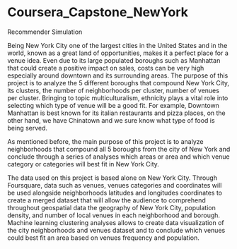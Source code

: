 # Coursera_Capstone_NewYork
Recommender Simulation

Being New York City one of the largest cities in the United States and in the world, known as a great land of opportunities, makes it a perfect place for a venue idea. Even due to its large populated boroughs such as Manhattan that could create a positive impact on sales, costs can be very high especially around downtown and its surrounding areas. The purpose of this project is to analyze the 5 different boroughs that compound New York City, its clusters, the number of neighborhoods per cluster, number of venues per cluster. Bringing to topic multiculturalism, ethnicity plays a vital role into selecting which type of venue will be a good fit. For example, Downtown Manhattan is best known for its italian restaurants and pizza places, on the other hand, we have Chinatown and we sure know what type of food is being served. 

As mentioned before, the main purpose of this project is to analyze neighborhoods that compound all 5 boroughs from the city of New York and conclude through a series of analyses which areas or area and which venue category or categories will best fit in New York City.

The data used on this project is based alone on New York City. Through Foursquare, data such as venues, venues categories and coordinates will be used alongside neighborhoods latitudes and longitudes coordinates to create a merged dataset that will allow the audience to comprehend throughout geospatial data the geography of New York City, population density, and number of local venues in each neighborhood and borough. Machine learning clustering analyses allows to create data visualization of the city neighborhoods and venues dataset and to conclude which venues could best fit an area based on venues frequency and population.
